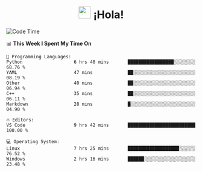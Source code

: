<div align="center"><h1><img src="https://github.com/blackcater/blackcater/raw/main/images/Hi.gif" height="32"/> ¡Hola!</h1>
</div>

<!--START_SECTION:waka-->
![Code Time](http://img.shields.io/badge/Code%20Time-599%20hrs%2010%20mins-blue)

📊 **This Week I Spent My Time On** 

```text
💬 Programming Languages: 
Python                   6 hrs 40 mins       █████████████████░░░░░░░░   68.76 % 
YAML                     47 mins             ██░░░░░░░░░░░░░░░░░░░░░░░   08.19 % 
Other                    40 mins             ██░░░░░░░░░░░░░░░░░░░░░░░   06.94 % 
C++                      35 mins             ██░░░░░░░░░░░░░░░░░░░░░░░   06.11 % 
Markdown                 28 mins             █░░░░░░░░░░░░░░░░░░░░░░░░   04.90 % 

🔥 Editors: 
VS Code                  9 hrs 42 mins       █████████████████████████   100.00 % 

💻 Operating System: 
Linux                    7 hrs 25 mins       ███████████████████░░░░░░   76.52 % 
Windows                  2 hrs 16 mins       ██████░░░░░░░░░░░░░░░░░░░   23.48 % 
```


<!--END_SECTION:waka-->